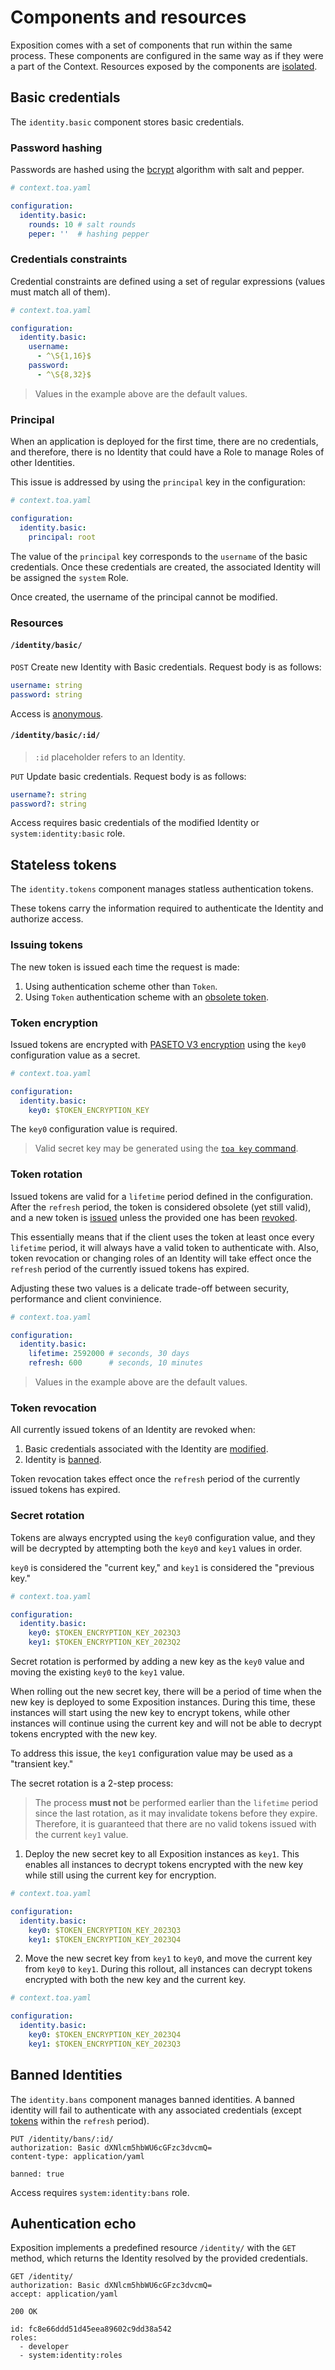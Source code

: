 # Components and resources

Exposition comes with a set of components that run within the same process. These components are configured in the same
way as if they were a part of the Context. Resources exposed by the components are [isolated](tree.md#directives).

## Basic credentials

The `identity.basic` component stores basic credentials.

### Password hashing

Passwords are hashed using the [bcrypt](https://github.com/dcodeIO/bcrypt.js) algorithm with salt and pepper.

```yaml
# context.toa.yaml

configuration:
  identity.basic:
    rounds: 10 # salt rounds
    peper: ''  # hashing pepper
```

### Credentials constraints

Credential constraints are defined using a set of regular expressions (values must match all of them).

```yaml
# context.toa.yaml

configuration:
  identity.basic:
    username:
      - ^\S{1,16}$
    password:
      - ^\S{8,32}$
```

> Values in the example above are the default values.

### Principal

When an application is deployed for the first time, there are no credentials, and therefore, there is no Identity that
could have a Role to manage Roles of other Identities.

This issue is addressed by using the `principal` key in the configuration:

```yaml
# context.toa.yaml

configuration:
  identity.basic:
    principal: root
```

The value of the `principal` key corresponds to the `username` of the basic credentials. Once these credentials are
created, the associated Identity will be assigned the `system` Role.

Once created, the username of the principal cannot be modified.

### Resources

#### `/identity/basic/`

<code>POST</code> Create new Identity with Basic credentials. Request body is as follows:

```yaml
username: string
password: string
```

Access is [anonymous](access.md#anonymous).

#### `/identity/basic/:id/`

> `:id` placeholder refers to an Identity.

<code>PUT</code> Update basic credentials. Request body is as follows:

```yaml
username?: string
password?: string
```

Access requires basic credentials of the modified Identity or `system:identity:basic` role.

## Stateless tokens

The `identity.tokens` component manages statless authentication tokens.

These tokens carry the information required to authenticate the Identity and authorize access.

### Issuing tokens

The new token is issued each time the request is made:

1. Using authentication scheme other than `Token`.
2. Using `Token` authentication scheme with an [obsolete token](#token-rotation).

### Token encryption

Issued tokens are encrypted
with [PASETO V3 encryption](https://github.com/panva/paseto/blob/main/docs/README.md#v3encryptpayload-key-options)
using the `key0` configuration value as a secret.

```yaml
# context.toa.yaml

configuration:
  identity.basic:
    key0: $TOKEN_ENCRYPTION_KEY
```

The `key0` configuration value is required.

> Valid secret key may be generated using the [`toa key` command](/runtime/cli/readme.md#key).

### Token rotation

Issued tokens are valid for a `lifetime` period defined in the configuration. After the `refresh` period, the token is
considered obsolete (yet still valid), and a new token is [issued](#issuing-tokens) unless the provided one has
been [revoked](#token-revocation).

This essentially means that if the client uses the token at least once every `lifetime` period, it will always have a
valid token to authenticate with. Also, token revocation or changing roles of an Identity will take effect once
the `refresh` period of the currently issued tokens has expired.

Adjusting these two values is a delicate trade-off between security, performance and client convinience.

```yaml
# context.toa.yaml

configuration:
  identity.basic:
    lifetime: 2592000 # seconds, 30 days
    refresh: 600      # seconds, 10 minutes
```

> Values in the example above are the default values.

### Token revocation

All currently issued tokens of an Identity are revoked when:

1. Basic credentials associated with the Identity are [modified](#identitybasicid).
2. Identity is [banned](#banned-identities).

Token revocation takes effect once the `refresh` period of the currently issued tokens has expired.

### Secret rotation

Tokens are always encrypted using the `key0` configuration value, and they will be decrypted by attempting both
the `key0` and `key1` values in order.

`key0` is considered the "current key," and `key1` is considered the "previous key."

```yaml
# context.toa.yaml

configuration:
  identity.basic:
    key0: $TOKEN_ENCRYPTION_KEY_2023Q3
    key1: $TOKEN_ENCRYPTION_KEY_2023Q2
```

Secret rotation is performed by adding a new key as the `key0` value and moving the existing `key0` to the `key1` value.

When rolling out the new secret key, there will be a period of time when the new key is deployed to some Exposition
instances. During this time, these instances will start using the new key to encrypt tokens, while other instances will
continue using the current key and will not be able to decrypt tokens encrypted with the new key.

To address this issue, the `key1` configuration value may be used as a "transient key."

The secret rotation is a 2-step process:

> The process **must not** be performed earlier than the `lifetime` period since the last rotation, as it may invalidate
> tokens before they expire. Therefore, it is guaranteed that there are no valid tokens issued with the current `key1`
> value.

1. Deploy the new secret key to all Exposition instances as `key1`. This enables all instances to decrypt tokens
   encrypted with the new key while still using the current key for encryption.

```yaml
# context.toa.yaml

configuration:
  identity.basic:
    key0: $TOKEN_ENCRYPTION_KEY_2023Q3
    key1: $TOKEN_ENCRYPTION_KEY_2023Q4
```

2. Move the new secret key from `key1` to `key0`, and move the current key from `key0` to `key1`. During this rollout,
   all instances can decrypt tokens encrypted with both the new key and the current key.

```yaml
# context.toa.yaml

configuration:
  identity.basic:
    key0: $TOKEN_ENCRYPTION_KEY_2023Q4
    key1: $TOKEN_ENCRYPTION_KEY_2023Q3
```

## Banned Identities

The `identity.bans` component manages banned identities.
A banned identity will fail to authenticate with any associated credentials (except [tokens](#stateless-tokens) within
the `refresh` period).

```http
PUT /identity/bans/:id/
authorization: Basic dXNlcm5hbWU6cGFzc3dvcmQ=
content-type: application/yaml

banned: true
```

Access requires `system:identity:bans` role.

## Auhentication echo

Exposition implements a predefined resource `/identity/` with the `GET` method, which returns the Identity resolved by
the provided credentials.

```http
GET /identity/
authorization: Basic dXNlcm5hbWU6cGFzc3dvcmQ=
accept: application/yaml
```

```
200 OK

id: fc8e66ddd51d45eea89602c9dd38a542
roles:
  - developer
  - system:identity:roles
```
